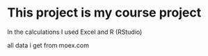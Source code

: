<README>


This project is my course project
=============================================

In the calculations I used Excel and R (RStudio)


all data i get from moex.com
